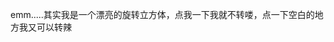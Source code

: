 
emm.....其实我是一个漂亮的旋转立方体，点我一下我就不转喽，点一下空白的地方我又可以转辣
 <html lang="en">
 <head>
     <meta charset="UTF-8">
     <meta http-equiv="X-UA-Compatible" content="IE=edge">
     <meta name="viewport" content="width=device-width, initial-scale=1.0">
     <title>Document</title>
     <style>
         *{
             margin: 0;
             padding: 0;
         }
         .space{
             position: relative;
             width: 800px;
             height: 800px;
             border: 1px solid #000;
             margin: 100px auto;
             perspective: 1000px;
             background: linear-gradient(#a6acfe,#ff9bcc);
         }
         .space:hover section{
             animation-play-state: paused;

         }
         /* section相当于魔方支架 */
         section{
             position: absolute;
             width: 600px;
             height: 600px;  
             border-radius: 500px;   
             border: 10px solid rgb(255, 255, 255);    
             left: 0;
             right: 0;
             top: 0;
             right: 0;
             bottom: 0;
             margin: auto;
             transform-style: preserve-3d;/*设置3d空间*/
             /* transform: rotateX(120deg) rotateY(120deg) rotateZ(120deg); */
             animation: run 3s linear infinite;

         }
         @keyframes run {
             0%{}
             100%{
                 transform: rotateX(360deg) rotateY(360deg) rotateZ(360deg) ;
             }
         }
         .face{
             position: absolute;
             width: 300px;
             height: 300px;
             border-radius: 200px;
             left: 0;
             right: 0;
             top: 0;
             right: 0;
             bottom: 0;
             margin: auto;
             opacity: 0.7;/*设置透明度*/
             font-size: 30px;
             text-align: center;
             line-height: 300px;
             color:#fff;

         }
         .face:nth-child(1){
             background: linear-gradient(#8dc6fe,#fe8df6);
             transform: translateZ(150px);
         }
         .face:nth-child(2){
             background: linear-gradient(#8ddefe,#ff7df6);
             transform: translateZ(-150px);
         }
         .face:nth-child(3){
             background: linear-gradient(#8dc6fe,#fe8df6);
             transform: translateX(-150px) rotateY(-90deg);
         }
         .face:nth-child(4){
             background: linear-gradient(#8dc6fe,#fe8df6);
             transform: translateX(150px) rotateY(90deg);
         }
         .face:nth-child(5){
             background: #ff97f8;
             background: linear-gradient(#8dc6fe,#fe8df6);
             transform: translateY(-150px) rotateX(90deg);
         }
         .face:nth-child(6){
             background: linear-gradient(#8dc6fe,#fe8df6);
             transform: translateY(150px) rotateX(90deg);
         }
         .circle{
             position: absolute;
             width: 600px;
             height: 600px;
             border-radius: 400px;
             border: 10px solid #fff;
             left: 0;
             right: 0;
             top: 0;
             right: 0;
             bottom: 0;
             margin: auto;
             animation: run 3s linear infinite;
         }
     </style>
 </head>
 <body>
     <div class="space">
         <section>
             <div class="face">

             </div>
             <div class="face">你是最美丽的</div>
             <div class="face">你是最可爱的</div>
             <div class="face">你是最努力的</div>
             <div class="face">你是最聪明的</div>
             <div class="face">你是最优秀的</div>
             <div class="circle"></div>
         </section>
     </div>
 </body>
 </html>
 <!--让三个盒子居中对齐-->
 <!-- 
     位移变换
     transform:translate()
     变换中心-默认在中心点
     transform-origin
  -->
